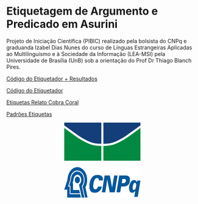 
# Etiquetagem de Argumento e Predicado em Asurini

Projeto de Iniciação Científica (PIBIC) realizado pela bolsista do CNPq e graduanda Izabel Dias Nunes do curso de Línguas Estrangeiras Aplicadas ao Multilinguismo e à Sociedade da Informação (LEA-MSI) pela Universidade de Brasília (UnB) sob a orientação do Prof Dr Thiago Blanch Pires.

[Código do Etiquetador + Resultados](etiquetador_ref.ipynb)

[Código do Etiquetador](etiquetador_ref.py)

[Etiquetas Relato Cobra Coral](etiquetas_1.csv)

[Padrões Etiquetas](casos_etiquetas.csv)


<p align="center">
  <img src="imagens/unb.png" alt="unb_logo" width="200" height="100">
</p>
<p align="center">
  <img src="imagens/cnpq_logo.png" alt="cnpq_logo" width="200" height="80">
</p>
